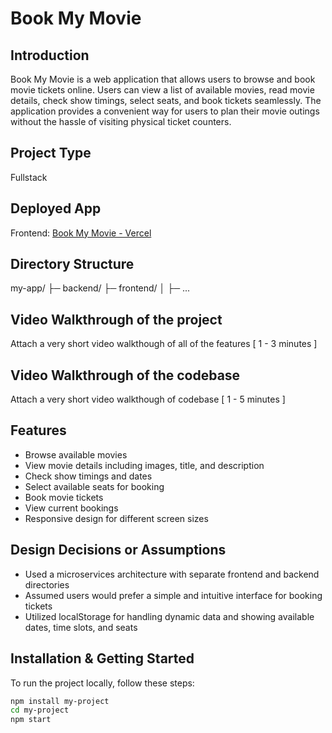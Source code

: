 # Book My Movie

## Introduction
Book My Movie is a web application that allows users to browse and book movie tickets online. Users can view a list of available movies, read movie details, check show timings, select seats, and book tickets seamlessly. The application provides a convenient way for users to plan their movie outings without the hassle of visiting physical ticket counters.

## Project Type
Fullstack

## Deployed App
Frontend: [Book My Movie - Vercel](https://book-my-movie-beta.vercel.app/)

## Directory Structure
my-app/
├─ backend/
├─ frontend/
│  ├─ ...

## Video Walkthrough of the project
Attach a very short video walkthough of all of the features [ 1 - 3 minutes ]

## Video Walkthrough of the codebase
Attach a very short video walkthough of codebase [ 1 - 5 minutes ]

## Features
- Browse available movies
- View movie details including images, title, and description
- Check show timings and dates
- Select available seats for booking
- Book movie tickets
- View current bookings
- Responsive design for different screen sizes

## Design Decisions or Assumptions
- Used a microservices architecture with separate frontend and backend directories
- Assumed users would prefer a simple and intuitive interface for booking tickets
- Utilized localStorage for handling dynamic data and showing available dates, time slots, and seats

## Installation & Getting Started
To run the project locally, follow these steps:
```bash
npm install my-project
cd my-project
npm start
